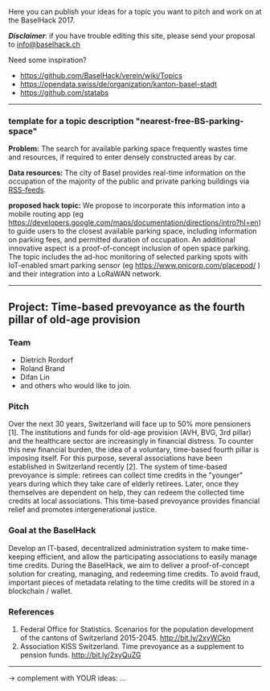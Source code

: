 Here you can publish your ideas for a topic you want to pitch and work on at the BaselHack 2017.

_**Disclaimer**_: if you have trouble editing this site, please send your proposal to info@baselhack.ch

Need some inspiration?
* https://github.com/BaselHack/verein/wiki/Topics
* https://opendata.swiss/de/organization/kanton-basel-stadt
* https://github.com/statabs

***

### template for a topic description "nearest-free-BS-parking-space"
**Problem:**
The search for available parking space frequently wastes time and resources, if required to enter densely constructed areas by car.

**Data resources:**
The city of Basel provides real-time information on the occupation of the majority of the public and private parking buildings via [RSS-feeds](http://www.parkleitsystem-basel.ch/rss_feed.php).
    
**proposed hack topic:**
We propose to incorporate this information into a mobile routing app (eg https://developers.google.com/maps/documentation/directions/intro?hl=en) to guide users to the closest available parking space, including information on parking fees, and permitted duration of occupation. An additional innovative aspect is a proof-of-concept inclusion of open space parking. The topic includes the ad-hoc monitoring of selected parking spots with IoT-enabled smart parking sensor (eg https://www.pnicorp.com/placepod/ ) and their integration into a LoRaWAN network.

***

## Project: Time-based prevoyance as the fourth pillar of old-age provision

### Team
* Dietrich Rordorf
* Roland Brand
* Difan Lin
* and others who would like to join.

### Pitch
Over the next 30 years, Switzerland will face up to 50% more pensioners [1]. The institutions and funds for old-age provision (AVH, BVG, 3rd pillar) and the healthcare sector are increasingly in financial distress. To counter this new financial burden, the idea of ​​a voluntary, time-based fourth pillar is imposing itself. For this purpose, several associations have been established in Switzerland recently [2]. The system of time-based prevoyance is simple: retirees can collect time credits in the "younger" years during which they take care of elderly retirees. Later, once they themselves are dependent on help, they can redeem the collected time credits at local associations. This time-based prevoyance provides financial relief and promotes intergenerational justice.

### Goal at the BaselHack
Develop an IT-based, decentralized administration system to make time-keeping efficient, and allow the participating associations to easily manage time credits. During the BaselHack, we aim to deliver a proof-of-concept solution for creating, managing, and redeeming time credits. To avoid fraud, important pieces of metadata relating to the time credits will be stored in a blockchain / wallet.

### References
1. Federal Office for Statistics. Scenarios for the population development of the cantons of Switzerland 2015-2045. http://bit.ly/2xyWCkn
2. Association KISS Switzerland. Time prevoyance as a supplement to pension funds. http://bit.ly/2xyQuZG

***

-> complement with YOUR ideas: ...